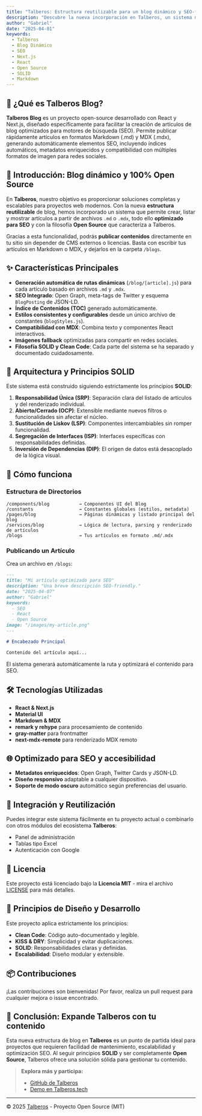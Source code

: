 ```yaml
---
title: "Talberos: Estructura reutilizable para un blog dinámico y SEO-friendly"
description: "Descubre la nueva incorporación en Talberos, un sistema modular para crear y gestionar artículos de blog con SEO optimizado, 100% Open Source y siguiendo los principios SOLID."
author: "Gabriel"
date: "2025-04-01"
keywords:
  - Talberos
  - Blog Dinámico
  - SEO
  - Next.js
  - React
  - Open Source
  - SOLID
  - Markdown
---
```


## 📘 ¿Qué es Talberos Blog?

**Talberos Blog** es un proyecto open-source desarrollado con React y Next.js, diseñado específicamente para facilitar la creación de artículos de blog optimizados para motores de búsqueda (SEO). Permite publicar rápidamente artículos en formatos Markdown (.md) y MDX (.mdx), generando automáticamente elementos SEO, incluyendo índices automáticos, metadatos enriquecidos y compatibilidad con múltiples formatos de imagen para redes sociales.

## 🚀 Introducción: Blog dinámico y 100% Open Source

En **Talberos**, nuestro objetivo es proporcionar soluciones completas y escalables para proyectos web modernos. Con la nueva **estructura reutilizable** de blog, hemos incorporado un sistema que permite crear, listar y mostrar artículos a partir de archivos `.md` o `.mdx`, todo ello **optimizado para SEO** y con la filosofía **Open Source** que caracteriza a Talberos.

Gracias a esta funcionalidad, podrás **publicar contenidos** directamente en tu sitio sin depender de CMS externos o licencias. Basta con escribir tus artículos en Markdown o MDX, y dejarlos en la carpeta `/blogs`.

## ✨ Características Principales

- **Generación automática de rutas dinámicas** (`/blog/[article].js`) para cada artículo basado en archivos `.md` y `.mdx`.
- **SEO Integrado**: Open Graph, meta-tags de Twitter y esquema `BlogPosting` de JSON-LD.
- **Índice de Contenidos (TOC)** generado automáticamente.
- **Estilos consistentes y configurables** desde un único archivo de constantes (`blogStyles.js`).
- **Compatibilidad con MDX**: Combina texto y componentes React interactivos.
- **Imágenes fallback** optimizadas para compartir en redes sociales.
- **Filosofía SOLID y Clean Code**: Cada parte del sistema se ha separado y documentado cuidadosamente.

## 📑 Arquitectura y Principios SOLID

Este sistema está construido siguiendo estrictamente los principios **SOLID**:

1. **Responsabilidad Única (SRP)**: Separación clara del listado de artículos y del renderizado individual.
2. **Abierto/Cerrado (OCP)**: Extensible mediante nuevos filtros o funcionalidades sin afectar el núcleo.
3. **Sustitución de Liskov (LSP)**: Componentes intercambiables sin romper funcionalidad.
4. **Segregación de Interfaces (ISP)**: Interfaces específicas con responsabilidades definidas.
5. **Inversión de Dependencias (DIP)**: El origen de datos está desacoplado de la lógica visual.

## 🔧 Cómo funciona

### Estructura de Directorios

```plaintext
/components/blog           → Componentes UI del Blog
/constants                 → Constantes globales (estilos, metadata)
/pages/blog                → Páginas dinámicas y listado principal del blog
/services/blog             → Lógica de lectura, parsing y renderizado de artículos
/blogs                     → Tus artículos en formato .md/.mdx
```

### Publicando un Artículo

Crea un archivo en `/blogs`:

```markdown
---
title: "Mi artículo optimizado para SEO"
description: "Una breve descripción SEO-friendly."
date: "2025-04-07"
author: "Gabriel"
keywords:
  - SEO
  - React
  - Open Source
image: "/images/my-article.png"
---

# Encabezado Principal

Contenido del artículo aquí...
```

El sistema generará automáticamente la ruta y optimizará el contenido para SEO.

## 🛠️ Tecnologías Utilizadas

- **React & Next.js**
- **Material UI**
- **Markdown & MDX**
- **remark y rehype** para procesamiento de contenido
- **gray-matter** para frontmatter
- **next-mdx-remote** para renderizado MDX remoto

## 🌐 Optimizado para SEO y accesibilidad

- **Metadatos enriquecidos**: Open Graph, Twitter Cards y JSON-LD.
- **Diseño responsivo** adaptable a cualquier dispositivo.
- **Soporte de modo oscuro** automático según preferencias del usuario.

## 🤝 Integración y Reutilización

Puedes integrar este sistema fácilmente en tu proyecto actual o combinarlo con otros módulos del ecosistema **Talberos**:

- Panel de administración
- Tablas tipo Excel
- Autenticación con Google

## 📄 Licencia

Este proyecto está licenciado bajo la **Licencia MIT** - mira el archivo [LICENSE](LICENSE) para más detalles.

## 🌟 Principios de Diseño y Desarrollo

Este proyecto aplica estrictamente los principios:

- **Clean Code**: Código auto-documentado y legible.
- **KISS & DRY**: Simplicidad y evitar duplicaciones.
- **SOLID**: Responsabilidades claras y definidas.
- **Escalabilidad**: Diseño modular y extensible.

## 📦 Contribuciones

¡Las contribuciones son bienvenidas! Por favor, realiza un pull request para cualquier mejora o issue encontrado.

## 🎯 Conclusión: Expande Talberos con tu contenido

Esta nueva estructura de blog en **Talberos** es un punto de partida ideal para proyectos que requieren facilidad de mantenimiento, escalabilidad y optimización SEO. Al seguir principios **SOLID** y ser completamente **Open Source**, Talberos ofrece una solución sólida para gestionar tu contenido.

> **Explora más y participa:**
>
> - [GitHub de Talberos](https://github.com/gabrielmiguelok/talberos)
> - [Demo en Talberos.tech](https://talberos.tech/)

---

© 2025 [Talberos](https://github.com/gabrielmiguelok/talberos) - Proyecto Open Source (MIT)
